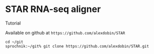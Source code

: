 # STAR RNA-seq aligner



Tutorial

Available on github at `https://github.com/alexdobin/STAR`



```
cd ~/git
sprochnik:~/git% git clone https://github.com/alexdobin/STAR.git

```

